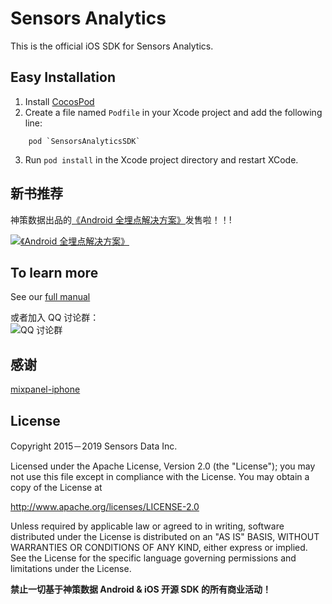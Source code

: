# Sensors Analytics

This is the official iOS SDK for Sensors Analytics.

## Easy Installation

  1. Install [CocosPod](http://cocoapods.org/)
  2. Create a file named `Podfile` in your Xcode project and add the following line:
```
    pod `SensorsAnalyticsSDK`
```
  3. Run `pod install` in the Xcode project directory and restart XCode.

## 新书推荐
神策数据出品的[《Android 全埋点解决方案》](https://item.jd.com/12574672.html)发售啦！！!

[![《Android 全埋点解决方案》](https://github.com/sensorsdata/sa-sdk-android/raw/master/screenshots/android_autotrack_book.png)](https://item.jd.com/12574672.html)

## To learn more

See our [full manual](http://www.sensorsdata.cn/manual/ios_sdk.html)

或者加入 QQ 讨论群：<br>
![ QQ 讨论群](https://github.com/sensorsdata/sa-sdk-android/raw/master/screenshots/qrCode.jpeg)

## 感谢
[mixpanel-iphone](https://github.com/mixpanel/mixpanel-iphone) 

## License

Copyright 2015－2019 Sensors Data Inc.

Licensed under the Apache License, Version 2.0 (the "License");
you may not use this file except in compliance with the License.
You may obtain a copy of the License at

http://www.apache.org/licenses/LICENSE-2.0

Unless required by applicable law or agreed to in writing, software
distributed under the License is distributed on an "AS IS" BASIS,
WITHOUT WARRANTIES OR CONDITIONS OF ANY KIND, either express or implied.
See the License for the specific language governing permissions and
limitations under the License.

**禁止一切基于神策数据 Android & iOS 开源 SDK 的所有商业活动！**
